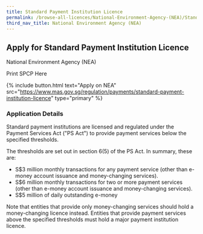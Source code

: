 ```yaml
---
title: Standard Payment Institution Licence
permalink: /browse-all-licences/National-Environment-Agency-(NEA)/Standard-Payment-Institution-Licence
third_nav_title: National Environment Agency (NEA)
---
```


## Apply for Standard Payment Institution Licence

National Environment Agency (NEA)

Print SPCP Here


{% include button.html text="Apply on NEA" src="https://www.mas.gov.sg/regulation/payments/standard-payment-institution-licence" type="primary" %}

### Application Details

<p>Standard payment institutions are licensed and regulated under the Payment Services Act ("PS Act") to provide payment services below the specified thresholds.</p>
<p>The thresholds are set out in section 6(5) of the PS Act. In summary, these are:</p>
<ul>
<li>S$3 million monthly transactions for any payment service (other than e-money account issuance and money-changing services).</li>
<li>S$6 million monthly transactions for two or more payment services (other than e-money account issuance and money-changing services).</li>
<li>S$5 million of daily outstanding e-money</li>
</ul>
<p>Note that entities that provide only money-changing services should hold a money-changing licence instead. Entities that provide payment services above the specified thresholds must hold a major payment institution licence.</p>

